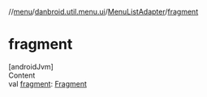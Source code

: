 //[menu](../../../index.md)/[danbroid.util.menu.ui](../index.md)/[MenuListAdapter](index.md)/[fragment](fragment.md)



# fragment  
[androidJvm]  
Content  
val [fragment](fragment.md): [Fragment](https://developer.android.com/reference/kotlin/androidx/fragment/app/Fragment.html)  



